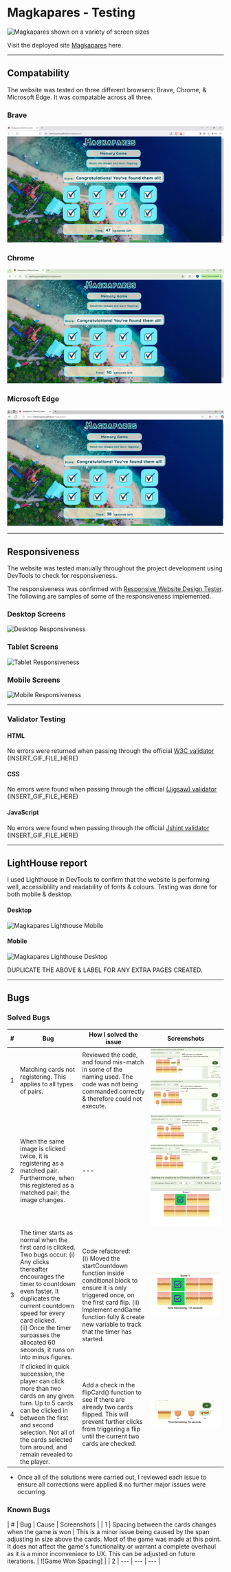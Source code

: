 # Magkapares - Testing

![Magkapares shown on a variety of screen sizes](INSERT_FILE_HERE)

Visit the deployed site [Magkapares](https://katemcguane.github.io/magkapares/) here.


---

## Compatability

The website was tested on three different browsers: Brave, Chrome, & Microsoft Edge. It was compatable across all three.

  ### Brave
  ![Brave](documentation/testing/magkapares-brave-compatibility.PNG)


  ### Chrome
  ![Chrome](documentation/testing/magkapares-chrome-compatibility.PNG)

  ### Microsoft Edge
  ![Microsoft Edge](documentation/testing/magkapares-edge-compatibility.PNG)


---


## Responsiveness

The website was tested manually throughout the project development using DevTools to check for responsiveness.

The responsiveness was confirmed with [Responsive Website Design Tester](https://responsivedesignchecker.com/). The following are samples of some of the responsiveness implemented.


  ### Desktop Screens
  ![Desktop Responsiveness](INSERT_GIF_FILE_HERE)


  ### Tablet Screens
  ![Tablet Responsiveness](INSERT_GIF_FILE_HERE)


  ### Mobile Screens
  ![Mobile Responsiveness](INSERT_GIF_FILE_HERE)


---


### Validator Testing

#### HTML
  No errors were returned when passing through the official [W3C validator](https://validator.w3.org/nu/)
  (INSERT_GIF_FILE_HERE)

#### CSS
  No errors were found when passing through the official [(Jigsaw) validator](https://jigsaw.w3.org/css-validator/)
  (INSERT_GIF_FILE_HERE)

#### JavaScript
  No errors were found when passing through the official [Jshint validator](https://jshint.com/)
  (INSERT_GIF_FILE_HERE)

---


## LightHouse report


I used Lighthouse in DevTools to confirm that the website is performing well, accessiblility and readability of fonts & colours. Testing was done for both mobile & desktop.

  #### Desktop
  ![Magkapares Lighthouse Mobile](INSERT_FILE_HERE)
  #### Mobile
  ![Magkapares Lighthouse Desktop](INSERT_FILE_HERE)

DUPLICATE THE ABOVE & LABEL FOR ANY EXTRA PAGES CREATED.


---

## Bugs

  ### Solved Bugs

  | # | Bug | How I solved the issue | Screenshots |
  | --- | --- | --- | --- |
  | 1 | Matching cards not registering. This applies to all types of pairs.  | Reviewed the code, and found mis-match in some of the naming used. The code was not being commanded correctly & therefore could not execute. | ![Not Matching 1](assets/images/bugs/pairs-not-matching-1.PNG)  ![Not Matching 2](assets/images/bugs/pairs-not-matching-2.PNG) |
  | 2 | When the same image is clicked twice, it is registering as a matched pair. Furthermore, when this registered as a matched pair, the image changes. | --- | ![Click Same Image 1](assets/images/bugs/click-same-image-1.PNG) ![Click Same Image 2](assets/images/bugs/click-same-image-2.PNG) ![Click Same Image 3](assets/images/bugs/click-same-image-3.PNG) |
  | 3 | The timer starts as normal when the first card is clicked. Two bugs occur: (i) Any clicks thereafter encourages the timer to countdown even faster. It duplicates the current countdown speed for every card clicked. <br> (ii) Once the timer surpasses the allocated 60 seconds, it runs on into minus figures. | Code refactored: <br> (i) Moved the startCountdown function inside conditional block to ensure it is only triggered once, on the first card flip.  (ii) Implement endGame function fully & create new variable to track that the timer has started. | ![Timer Glitch](assets/images/bugs/timer-glitch.PNG) |
  | 4 | If clicked in quick succession, the player can click more than two cards on any given turn. Up to 5 cards can be clicked in between the first and second selection. Not all of the cards selected turn around, and remain revealed to the player.| Add a check in the flipCard() function to see if there are already two cards flipped. This will prevent further clicks from triggering a flip until the current two cards are checked. | ![Multiple Card Selection](assets/images/bugs/too-many-flips.PNG) |

  - Once all of the solutions were carried out, I reviewed each issue to ensure all corrections were applied & no further major issues were occurring.

  ### Known Bugs

  | # | Bug | Cause | Screenshots |
  | 1 | Spacing between the cards changes when the game is won | This is a minor issue being caused by the span adjusting in size above the cards. Most of the game was made at this point. It does not affect the game's functionality or warrant a complete overhaul as it is a minor inconveniece to UX. This can be adjusted on future iterations. | ![Game Won Spacing] |
  | 2 | --- | --- | --- |
